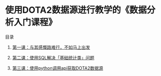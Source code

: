 # 使用DOTA2数据源进行教学的《数据分析入门课程》

目录

1. [第一课：与其感慨路难行，不如马上出发](https://github.com/dota2heqiuzhi/dota2_data_analysis_tutorial/blob/7d2e69b91926d56be6c8f3908c86badc9e4a0966/%E7%AC%AC%E4%B8%80%E8%AF%BE%EF%BC%9A%E4%B8%8E%E5%85%B6%E6%84%9F%E6%85%A8%E8%B7%AF%E9%9A%BE%E8%A1%8C%EF%BC%8C%E4%B8%8D%E5%A6%82%E9%A9%AC%E4%B8%8A%E5%87%BA%E5%8F%91/%E6%95%99%E6%9D%90.md)

2. [第二课：使用SQL解决「基础统计类」问题](https://github.com/dota2heqiuzhi/dota2_data_analysis_tutorial/blob/508229d53bad8f6489a3b7d0bd4d15a8fe4ca255/%E7%AC%AC%E4%BA%8C%E8%AF%BE%EF%BC%9A%E4%BD%BF%E7%94%A8SQL%E5%92%8CPython%E8%A7%A3%E5%86%B3%E3%80%8C%E5%9F%BA%E7%A1%80%E7%BB%9F%E8%AE%A1%E7%B1%BB%E3%80%8D%E9%97%AE%E9%A2%98/%E4%BD%BF%E7%94%A8SQL%E5%92%8Cpython%E8%A7%A3%E5%86%B3%E3%80%8C%E5%9F%BA%E7%A1%80%E7%BB%9F%E8%AE%A1%E7%B1%BB%E3%80%8D%E9%97%AE%E9%A2%98%E7%A4%BA%E4%BE%8B.md)

3. [第三课：使用python调用api获取DOTA2数据源](https://github.com/dota2heqiuzhi/dota2_data_analysis_tutorial/blob/a984cee18cc59bb61a8a6278d141bc4171437e54/%E7%AC%AC%E4%B8%89%E8%AF%BE%EF%BC%9A%E4%BD%BF%E7%94%A8python%E8%B0%83%E7%94%A8api%E8%8E%B7%E5%8F%96DOTA2%E6%95%B0%E6%8D%AE%E6%BA%90/%E4%BD%BF%E7%94%A8python%E8%B0%83%E7%94%A8api%E8%8E%B7%E5%8F%96dota2%E6%95%B0%E6%8D%AE.md)
